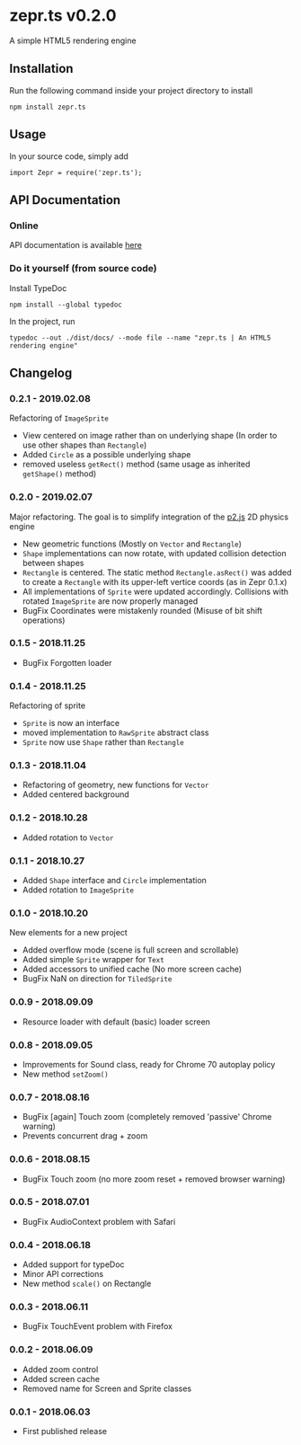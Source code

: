 # zepr.ts v0.2.0

A simple HTML5 rendering engine

## Installation

Run the following command inside your project directory to install

```
npm install zepr.ts
```

## Usage

In your source code, simply add

```
import Zepr = require('zepr.ts');
```

## API Documentation 

### Online

API documentation is available [here](https://zepr.fr/zts/api)

### Do it yourself (from source code)

Install TypeDoc 

```
npm install --global typedoc
```

In the project, run

```
typedoc --out ./dist/docs/ --mode file --name "zepr.ts | An HTML5 rendering engine"
```

## Changelog

### 0.2.1 - 2019.02.08

Refactoring of `ImageSprite`
- View centered on image rather than on underlying shape (In order to use other shapes than `Rectangle`)
- Added `Circle` as a possible underlying shape
- removed useless `getRect()` method (same usage as inherited `getShape()` method)

### 0.2.0 - 2019.02.07

Major refactoring. The goal is to simplify integration of the [p2.js](https://github.com/schteppe/p2.js) 2D physics engine
- New geometric functions (Mostly on `Vector` and `Rectangle`)
- `Shape` implementations can now rotate, with updated collision detection between shapes
- `Rectangle` is centered. The static method `Rectangle.asRect()` was added to create a `Rectangle` with its upper-left vertice coords (as in Zepr 0.1.x)
- All implementations of `Sprite` were updated accordingly. Collisions with rotated `ImageSprite` are now properly managed 
- BugFix Coordinates were mistakenly rounded (Misuse of bit shift operations)

### 0.1.5 - 2018.11.25

- BugFix Forgotten loader

### 0.1.4 - 2018.11.25

Refactoring of sprite
- `Sprite` is now an interface
- moved implementation to `RawSprite` abstract class
- `Sprite` now use `Shape` rather than `Rectangle` 

### 0.1.3 - 2018.11.04

- Refactoring of geometry, new functions for `Vector`
- Added centered background

### 0.1.2 - 2018.10.28

- Added rotation to `Vector`

### 0.1.1 - 2018.10.27

- Added `Shape` interface and `Circle` implementation
- Added rotation to `ImageSprite`

### 0.1.0 - 2018.10.20

New elements for a new project
- Added overflow mode (scene is full screen and scrollable)
- Added simple `Sprite` wrapper for `Text`
- Added accessors to unified cache (No more screen cache)
- BugFix NaN on direction for `TiledSprite`

### 0.0.9 - 2018.09.09

- Resource loader with default (basic) loader screen

### 0.0.8 - 2018.09.05

- Improvements for Sound class, ready for Chrome 70 autoplay policy
- New method `setZoom()`

### 0.0.7 - 2018.08.16

- BugFix [again] Touch zoom (completely removed 'passive' Chrome warning)
- Prevents concurrent drag + zoom

### 0.0.6 - 2018.08.15

- BugFix Touch zoom (no more zoom reset + removed browser warning)

### 0.0.5 - 2018.07.01

- BugFix AudioContext problem with Safari

### 0.0.4 - 2018.06.18

- Added support for typeDoc
- Minor API corrections
- New method `scale()` on Rectangle

### 0.0.3 - 2018.06.11

- BugFix TouchEvent problem with Firefox

### 0.0.2 - 2018.06.09

- Added zoom control
- Added screen cache
- Removed name for Screen and Sprite classes

### 0.0.1 - 2018.06.03

- First published release
